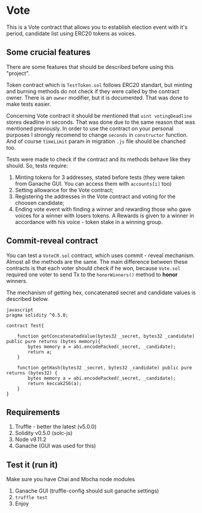 Vote
=====

This is a Vote contract that allows you to establish election event with it's period, candidate list using ERC20 tokens as voices. 

Some crucial features
-------------------
There are some features that should be described before using this "project".  
  
Token contract which is `TestToken.sol` follows ERC20 standart, but minting and burning methods do not check if they were called by the contract owner. There is an `owner` modifier, but it is documented. That was done to make tests easier. 
  
Concerning Vote contract it should be mentioned that `uint votingDeadline` stores deadline in seconds. That was done due to the same reason that was mentioned previously. In order to use the contract on your personal purposes I strongly recomend to change `seconds` in `constructor` function. And of course `timeLimit` param in migration `.js` file should be chanched too.  
  
Tests were made to check if the contract and its methods behave like they should. So, tests require: 
1. Minting tokens for 3 addresses, stated before tests (they were taken from Ganache GUI. You can access them with `accounts[i]` too)
2. Setting allowance for the Vote contract;
3. Registering the addresses in the Vote contract and voting for the choosen candidate;
4. Ending vote event with finding a winner and rewarding those who gave voices for a winner with losers tokens. A Rewards is given to a winner in accordance with his voice - token stake in a winning group.

Commit-reveal contract
-----------------------
You can test a `VoteCR.sol` contract, which uses commit - reveal mechanism. Almost all the methods are the same. The main difference between these contracts is that each voter should check if he won, because `Vote.sol` required one voter to send Tx to the `honorWinners()` method to **honor** winners.

The mechanism of getting hex, concatenated secret and candidate values is described below.

```
javascript
pragma solidity ^0.5.0;

contract Test{

    function getConcatenatedValue(bytes32 _secret, bytes32 _candidate) public pure returns (bytes memory){
        bytes memory a = abi.encodePacked(_secret, _candidate);
        return a;
    }
    
    function getHash(bytes32 _secret, bytes32 _candidate) public pure returns (bytes32) {
        bytes memory a = abi.encodePacked(_secret, _candidate);
        return keccak256(a);
    }
}
```


Requirements
-------------
1. Truffle - better the latest (v5.0.0)
2. Solidity v0.5.0 (solc-js)
3. Node v9.11.2
4. Ganache (GUI was used for this)

Test it (run it)
-----------------
Make sure you have Chai and Mocha node modules
1. Ganache GUI (truffle-config should suit ganache settings)
2. `truffle test`
3. Enjoy
